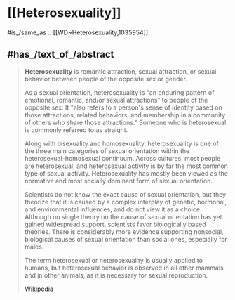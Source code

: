 
# [[Heterosexuality]] 

#is_/same_as :: [[WD~Heterosexuality,1035954]] 

## #has_/text_of_/abstract 

> **Heterosexuality** is romantic attraction, sexual attraction, or sexual behavior 
> between people of the opposite sex or gender. 
> 
> As a sexual orientation, heterosexuality is 
> "an enduring pattern of emotional, romantic, and/or sexual attractions" to people of the opposite sex. 
> It "also refers to a person's sense of identity based on those attractions, related behaviors, 
> and membership in a community of others who share those attractions." 
> Someone who is heterosexual is commonly referred to as straight.
>
> Along with bisexuality and homosexuality, heterosexuality is one of the three main categories of sexual orientation within the heterosexual–homosexual continuum. Across cultures, most people are heterosexual, and heterosexual activity is by far the most common type of sexual activity. Heterosexuality has mostly been viewed as the normative and most socially dominant form of sexual orientation.
>
> Scientists do not know the exact cause of sexual orientation, but they theorize that it is caused by a complex interplay of genetic, hormonal, and environmental influences, and do not view it as a choice. Although no single theory on the cause of sexual orientation has yet gained widespread support, scientists favor biologically based theories. There is considerably more evidence supporting nonsocial, biological causes of sexual orientation than social ones, especially for males.
>
> The term heterosexual or heterosexuality is usually applied to humans, but heterosexual behavior is observed in all other mammals and in other animals, as it is necessary for sexual reproduction.
>
> [Wikipedia](https://en.wikipedia.org/wiki/Heterosexuality) 

